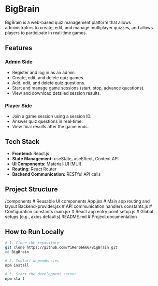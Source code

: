 # BigBrain

BigBrain is a web-based quiz management platform that allows administrators to create, edit, and manage multiplayer quizzes, and allows players to participate in real-time games.

## Features

### Admin Side
- Register and log in as an admin.
- Create, edit, and delete quiz games.
- Add, edit, and delete quiz questions.
- Start and manage game sessions (start, stop, advance questions).
- View and download detailed session results.

### Player Side
- Join a game session using a session ID.
- Answer quiz questions in real-time.
- View final results after the game ends.

## Tech Stack

- **Frontend:** React.js
- **State Management:** useState, useEffect, Context API
- **UI Components:** Material-UI (MUI)
- **Routing:** React Router
- **Backend Communication:** RESTful API calls

## Project Structure

/components # Reusable UI components App.jsx # Main app routing and layout Backend-provider.jsx # API communication handlers constants.js # Configuration constants main.jsx # React app entry point setup.js # Global setups (e.g., axios defaults) README.md # Project documentation


## How to Run Locally

```bash
# 1. Clone the repository
git clone https://github.com/YiRen66666/BigBrain.git
cd BigBrain

# 2. Install dependencies
npm install

# 3. Start the development server
npm start
